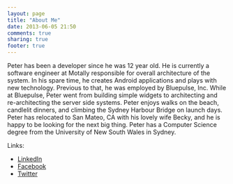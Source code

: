 ```yaml
---
layout: page
title: "About Me"
date: 2013-06-05 21:50
comments: true
sharing: true
footer: true
---
```

Peter has been a developer since he was 12 year old. He is currently a software engineer at Motally responsible for overall architecture of the system. In his spare time, he creates Android applications and plays with new technology. Previous to that, he was employed by Bluepulse, Inc. While at Bluepulse, Peter went from building simple widgets to architecting and re-architecting the server side systems. Peter enjoys walks on the beach, candlelit dinners, and climbing the Sydney Harbour Bridge on launch days. Peter has relocated to San Mateo, CA with his lovely wife Becky, and he is happy to be looking for the next big thing. Peter has a Computer Science degree from the University of New South Wales in Sydney.

Links:

 - [LinkedIn](http://www.linkedin.com/in/petersankauskas)
 - [Facebook](http://www.facebook.com/pas256)
 - [Twitter](https://twitter.com/pas256)
